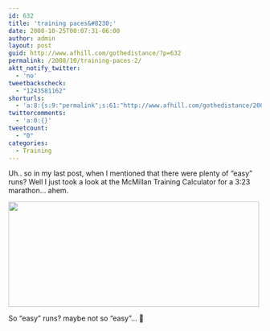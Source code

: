 ```yaml
---
id: 632
title: 'training paces&#8230;'
date: 2008-10-25T00:07:31-06:00
author: admin
layout: post
guid: http://www.afhill.com/gothedistance/?p=632
permalink: /2008/10/training-paces-2/
aktt_notify_twitter:
  - 'no'
tweetbackscheck:
  - "1243581162"
shorturls:
  - 'a:8:{s:9:"permalink";s:61:"http://www.afhill.com/gothedistance/2008/10/training-paces-2/";s:7:"tinyurl";s:25:"http://tinyurl.com/a2ohu5";s:4:"isgd";s:17:"http://is.gd/gDBR";s:5:"bitly";s:20:"http://bit.ly/28yaNJ";s:5:"snipr";s:22:"http://snipr.com/afwbg";s:5:"snurl";s:22:"http://snurl.com/afwbg";s:7:"snipurl";s:24:"http://snipurl.com/afwbg";s:4:"trim";s:17:"http://tr.im/b0zr";}'
twittercomments:
  - 'a:0:{}'
tweetcount:
  - "0"
categories:
  - Training
---
```

Uh.. so in my last post, when I mentioned that there were plenty of &#8220;easy&#8221; runs? Well I just took a look at the McMillan Training Calculator for a 3:23 marathon&#8230; ahem.

[<img src="http://www.afhill.com/gothedistance/wp-content/uploads/2008/10/the-mcmillan-running-calculator.jpg" alt="" title="the-mcmillan-running-calculator" width="499" height="209" class="aligncenter size-full wp-image-633" />](http://www.afhill.com/gothedistance/wp-content/uploads/2008/10/the-mcmillan-running-calculator.jpg)

So &#8220;easy&#8221; runs? maybe not so &#8220;easy&#8221;&#8230; 🙂